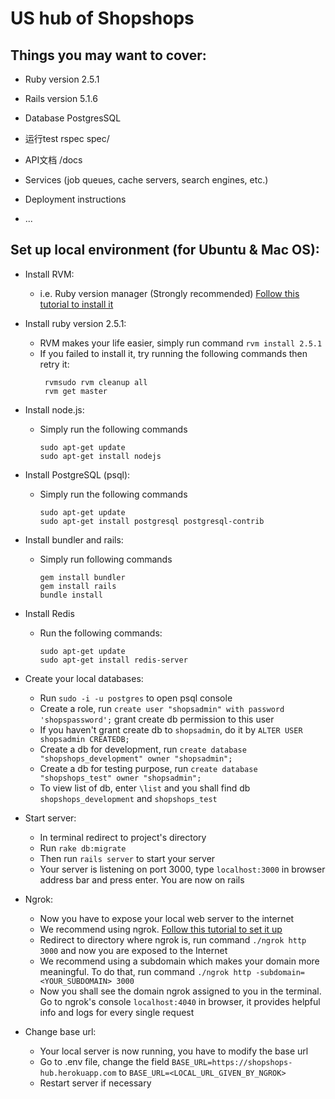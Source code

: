 # US hub of Shopshops

## Things you may want to cover:

* Ruby version
2.5.1

* Rails version
5.1.6

* Database
PostgresSQL

* 运行test
rspec spec/

* API文档
/docs

* Services (job queues, cache servers, search engines, etc.)

* Deployment instructions

* ...

## Set up local environment (for Ubuntu & Mac OS):
* Install RVM:
    * i.e. Ruby version manager (Strongly recommended) 
    [Follow this tutorial to install it](https://github.com/rvm/rvm)
    

* Install ruby version 2.5.1:
    * RVM makes your life easier, simply run command `rvm install 2.5.1`
    * If you failed to install it, try running the following commands then retry it:
        ```
         rvmsudo rvm cleanup all
         rvm get master
        ```
 
* Install node.js:
    * Simply run the following commands
        ```
        sudo apt-get update
        sudo apt-get install nodejs
        ```
        
* Install PostgreSQL (psql):
    * Simply run the following commands
        ```
        sudo apt-get update
        sudo apt-get install postgresql postgresql-contrib
        ```
        
* Install bundler and rails:
    * Simply run following commands
        ```
        gem install bundler
        gem install rails
        bundle install
        ```
 * Install Redis
    * Run the following commands:
        ```
        sudo apt-get update
        sudo apt-get install redis-server
        ```
 
 * Create your local databases:
   * Run `sudo -i -u postgres` to open psql console
   * Create a role, run `create user "shopsadmin" with password 'shopspassword';` grant create db permission to this user
   * If you haven't grant create db to `shopsadmin`, do it by `ALTER USER shopsadmin CREATEDB;`
   * Create a db for development, run `create database "shopshops_development" owner "shopsadmin";`
   * Create a db for testing purpose, run `create database "shopshops_test" owner "shopsadmin";`
   * To view list of db, enter `\list` and you shall find db `shopshops_development` and `shopshops_test`
   
 * Start server:
    * In terminal redirect to project's directory
    * Run `rake db:migrate`
    * Then run `rails server` to start your server
    * Your server is listening on port 3000, type `localhost:3000` in browser address bar and press enter. You are now on rails
 
 * Ngrok:
    * Now you have to expose your local web server to the internet
    * We recommend using ngrok. [Follow this tutorial to set it up](https://dashboard.ngrok.com/get-started)
    * Redirect to directory where ngrok is, run command `./ngrok http 3000` and now you are exposed to the Internet
    * We recommend using a subdomain which makes your domain more meaningful. To do that, run command `./ngrok http -subdomain=<YOUR_SUBDOMAIN> 3000`
    * Now you shall see the domain ngrok assigned to you in the terminal. Go to ngrok's console `localhost:4040` in browser, it provides helpful info and logs for every single request
 
 * Change base url:
    * Your local server is now running, you have to modify the base url
    * Go to .env file, change the field `BASE_URL=https://shopshops-hub.herokuapp.com` to `BASE_URL=<LOCAL_URL_GIVEN_BY_NGROK>`
    * Restart server if necessary
 
    
